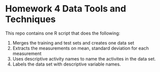 # Homework 4 Data Tools and Techniques
 This repo contains one R script that does the following: 
 1. Merges the training and test sets and creates one data set
 2. Extracts the measurements on mean, standard deviation for each measurement
 3. Uses descriptive activity names to name the activites in the data set. 
 4. Labels the data set with descriptive variable names. 
